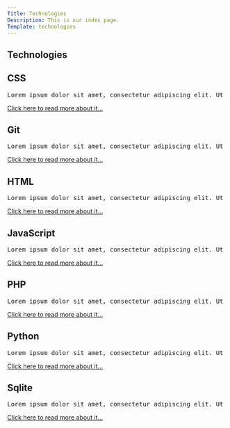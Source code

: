 ```yaml
---
Title: Technologies
Description: This is our index page.
Template: technologies
---
```


<div class="technology-box title">
    <h2>Technologies</h2>
</div>

<div class="technology-box css">
    <h2>CSS</h2>
<pre class="preview-text">
Lorem ipsum dolor sit amet, consectetur adipiscing elit. Ut at laoreet mauris, quis porta ex. Mauris egestas laoreet sapien in scelerisque. Praesent sem felis, venenatis et nibh non, tincidunt aliquet ligula. Etiam mollis leo sapien, at vehicula ipsum imperdiet molestie. In commodo magna nec pretium vestibulum. Ut ultrices nunc interdum, porttitor nulla et, dignissim massa. Nam accumsan orci nec rhoncus maximus. Duis vel iaculis velit. Suspendisse et tellus ac sem facilisis finibus nec sed justo. Integer quis mi imperdiet, efficitur justo vitae, molestie quam. Nullam aliquet mollis nibh, non feugiat neque suscipit sagittis. Suspendisse mattis volutpat enim, ac bibendum arcu tempor quis.
</pre>
    <a class="link" href="technology/css">Click here to read more about it...</a>
</div>

<div class="technology-box git">
    <h2>Git</h2>
<pre class="preview-text">
Lorem ipsum dolor sit amet, consectetur adipiscing elit. Ut at laoreet mauris, quis porta ex. Mauris egestas laoreet sapien in scelerisque. Praesent sem felis, venenatis et nibh non, tincidunt aliquet ligula. Etiam mollis leo sapien, at vehicula ipsum imperdiet molestie. In commodo magna nec pretium vestibulum. Ut ultrices nunc interdum, porttitor nulla et, dignissim massa. Nam accumsan orci nec rhoncus maximus. Duis vel iaculis velit. Suspendisse et tellus ac sem facilisis finibus nec sed justo. Integer quis mi imperdiet, efficitur justo vitae, molestie quam. Nullam aliquet mollis nibh, non feugiat neque suscipit sagittis. Suspendisse mattis volutpat enim, ac bibendum arcu tempor quis.
</pre>
    <a class="link" href="technology/git">Click here to read more about it...</a>
</div>

<div class="technology-box html">
    <h2>HTML</h2>
<pre class="preview-text">
Lorem ipsum dolor sit amet, consectetur adipiscing elit. Ut at laoreet mauris, quis porta ex. Mauris egestas laoreet sapien in scelerisque. Praesent sem felis, venenatis et nibh non, tincidunt aliquet ligula. Etiam mollis leo sapien, at vehicula ipsum imperdiet molestie. In commodo magna nec pretium vestibulum. Ut ultrices nunc interdum, porttitor nulla et, dignissim massa. Nam accumsan orci nec rhoncus maximus. Duis vel iaculis velit. Suspendisse et tellus ac sem facilisis finibus nec sed justo. Integer quis mi imperdiet, efficitur justo vitae, molestie quam. Nullam aliquet mollis nibh, non feugiat neque suscipit sagittis. Suspendisse mattis volutpat enim, ac bibendum arcu tempor quis.
</pre>
    <a class="link" href="technology/html">Click here to read more about it...</a>
</div>

<div class="technology-box javascript">
    <h2>JavaScript</h2>
<pre class="preview-text">
Lorem ipsum dolor sit amet, consectetur adipiscing elit. Ut at laoreet mauris, quis porta ex. Mauris egestas laoreet sapien in scelerisque. Praesent sem felis, venenatis et nibh non, tincidunt aliquet ligula. Etiam mollis leo sapien, at vehicula ipsum imperdiet molestie. In commodo magna nec pretium vestibulum. Ut ultrices nunc interdum, porttitor nulla et, dignissim massa. Nam accumsan orci nec rhoncus maximus. Duis vel iaculis velit. Suspendisse et tellus ac sem facilisis finibus nec sed justo. Integer quis mi imperdiet, efficitur justo vitae, molestie quam. Nullam aliquet mollis nibh, non feugiat neque suscipit sagittis. Suspendisse mattis volutpat enim, ac bibendum arcu tempor quis.
</pre>
    <a class="link" href="technology/javascript">Click here to read more about it...</a>
</div>

<div class="technology-box php">
    <h2>PHP</h2>
<pre class="preview-text">
Lorem ipsum dolor sit amet, consectetur adipiscing elit. Ut at laoreet mauris, quis porta ex. Mauris egestas laoreet sapien in scelerisque. Praesent sem felis, venenatis et nibh non, tincidunt aliquet ligula. Etiam mollis leo sapien, at vehicula ipsum imperdiet molestie. In commodo magna nec pretium vestibulum. Ut ultrices nunc interdum, porttitor nulla et, dignissim massa. Nam accumsan orci nec rhoncus maximus. Duis vel iaculis velit. Suspendisse et tellus ac sem facilisis finibus nec sed justo. Integer quis mi imperdiet, efficitur justo vitae, molestie quam. Nullam aliquet mollis nibh, non feugiat neque suscipit sagittis. Suspendisse mattis volutpat enim, ac bibendum arcu tempor quis.
</pre>
    <a class="link" href="technology/php">Click here to read more about it...</a>
</div>

<div class="technology-box python">
    <h2>Python</h2>
<pre class="preview-text">
Lorem ipsum dolor sit amet, consectetur adipiscing elit. Ut at laoreet mauris, quis porta ex. Mauris egestas laoreet sapien in scelerisque. Praesent sem felis, venenatis et nibh non, tincidunt aliquet ligula. Etiam mollis leo sapien, at vehicula ipsum imperdiet molestie. In commodo magna nec pretium vestibulum. Ut ultrices nunc interdum, porttitor nulla et, dignissim massa. Nam accumsan orci nec rhoncus maximus. Duis vel iaculis velit. Suspendisse et tellus ac sem facilisis finibus nec sed justo. Integer quis mi imperdiet, efficitur justo vitae, molestie quam. Nullam aliquet mollis nibh, non feugiat neque suscipit sagittis. Suspendisse mattis volutpat enim, ac bibendum arcu tempor quis.
</pre>
    <a class="link" href="technology/python">Click here to read more about it...</a>
</div>

<div class="technology-box sqlite">
    <h2>Sqlite</h2>
<pre class="preview-text">
Lorem ipsum dolor sit amet, consectetur adipiscing elit. Ut at laoreet mauris, quis porta ex. Mauris egestas laoreet sapien in scelerisque. Praesent sem felis, venenatis et nibh non, tincidunt aliquet ligula. Etiam mollis leo sapien, at vehicula ipsum imperdiet molestie. In commodo magna nec pretium vestibulum. Ut ultrices nunc interdum, porttitor nulla et, dignissim massa. Nam accumsan orci nec rhoncus maximus. Duis vel iaculis velit. Suspendisse et tellus ac sem facilisis finibus nec sed justo. Integer quis mi imperdiet, efficitur justo vitae, molestie quam. Nullam aliquet mollis nibh, non feugiat neque suscipit sagittis. Suspendisse mattis volutpat enim, ac bibendum arcu tempor quis.
</pre>
    <a class="link" href="technology/sqlite">Click here to read more about it...</a>
</div>
